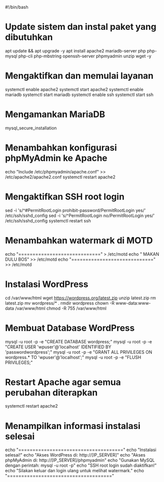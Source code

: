 #!/bin/bash

# Update sistem dan instal paket yang dibutuhkan
apt update && apt upgrade -y
apt install apache2 mariadb-server php php-mysql php-cli php-mbstring openssh-server phpmyadmin unzip wget -y

# Mengaktifkan dan memulai layanan
systemctl enable apache2
systemctl start apache2
systemctl enable mariadb
systemctl start mariadb
systemctl enable ssh
systemctl start ssh

# Mengamankan MariaDB
mysql_secure_installation

# Menambahkan konfigurasi phpMyAdmin ke Apache
echo "Include /etc/phpmyadmin/apache.conf" >> /etc/apache2/apache2.conf
systemctl restart apache2

# Mengaktifkan SSH root login
sed -i 's/^#PermitRootLogin prohibit-password/PermitRootLogin yes/' /etc/ssh/sshd_config
sed -i 's/^PermitRootLogin no/PermitRootLogin yes/' /etc/ssh/sshd_config
systemctl restart ssh

# Menambahkan watermark di MOTD
echo "=============================" > /etc/motd
echo "        MAKAN DULU BOS" >> /etc/motd
echo "=============================" >> /etc/motd

# Instalasi WordPress
cd /var/www/html
wget https://wordpress.org/latest.zip
unzip latest.zip
rm latest.zip
mv wordpress/* .
rmdir wordpress
chown -R www-data:www-data /var/www/html
chmod -R 755 /var/www/html

# Membuat Database WordPress
mysql -u root -p -e "CREATE DATABASE wordpress;"
mysql -u root -p -e "CREATE USER 'wpuser'@'localhost' IDENTIFIED BY 'passwordwordpress';"
mysql -u root -p -e "GRANT ALL PRIVILEGES ON wordpress.* TO 'wpuser'@'localhost';"
mysql -u root -p -e "FLUSH PRIVILEGES;"

# Restart Apache agar semua perubahan diterapkan
systemctl restart apache2

# Menampilkan informasi instalasi selesai
echo "====================================="
echo "Instalasi selesai!"
echo "Akses WordPress di: http://[IP_SERVER]"
echo "Akses phpMyAdmin di: http://[IP_SERVER]/phpmyadmin"
echo "Gunakan MySQL dengan perintah: mysql -u root -p"
echo "SSH root login sudah diaktifkan!"
echo "Silakan keluar dan login ulang untuk melihat watermark."
echo "====================================="